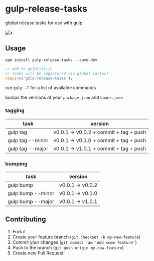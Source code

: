 gulp-release-tasks
=========

global release tasks for use with gulp

![x](http://i.imgur.com/ydTgw5e.gif)

## Usage
`npm install gulp-release-tasks --save-dev`

```javascript
// add to gulpfile.js
// tasks will be registered via global context
require('gulp-release-tasks');
```

run `gulp -T` for a list of available commands

bumps the versions of your `package.json` and `bower.json`

### tagging
task             | version
-----------------|-------------------------------------
gulp tag         | v0.0.1 -> v0.0.2 + commit + tag + push
gulp tag --minor | v0.0.1 -> v0.1.0 + commit + tag + push
gulp tag --major | v0.0.1 -> v1.0.1 + commit + tag + push

### bumping
task             | version
--------------   |-----------------
gulp bump        | v0.0.1 -> v0.0.2
gulp bump --minor| v0.0.1 -> v0.1.0
gulp bump --major| v0.0.1 -> v1.0.1

## Contributing

1. Fork it
2. Create your feature branch (`git checkout -b my-new-feature`)
3. Commit your changes (`git commit -am 'Add some feature'`)
4. Push to the branch (`git push origin my-new-feature`)
5. Create new Pull Request

